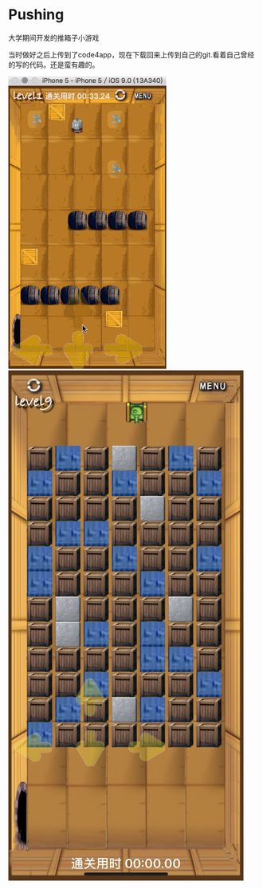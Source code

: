 # Pushing
大学期间开发的推箱子小游戏


当时做好之后上传到了code4app，现在下载回来上传到自己的git.看着自己曾经的写的代码。还是蛮有趣的。

![Image text](https://raw.githubusercontent.com/DeveKing7/Pushing/master/NotPushing/56a329c9b5ad2ec0118b4c5d_1.gif?token=AD4HOEUVKTFOISBZB6E722S5M5FCK)
![Image text](https://github.com/DeveKing7/Pushing/blob/master/WechatIMG87.jpeg)
